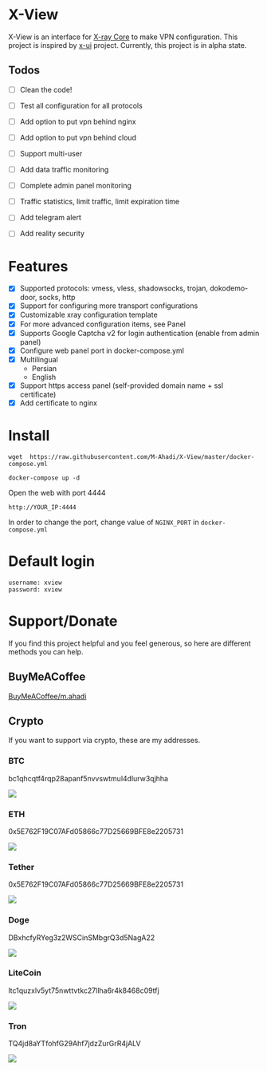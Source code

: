 # X-View

X-View is an interface for [X-ray Core](https://github.com/XTLS/Xray-core) to make VPN configuration. This project is inspired by [x-ui](https://github.com/vaxilu/x-ui) project.
Currently, this project is in alpha state.

## Todos
- [ ] Clean the code!
- [ ] Test all configuration for all protocols
- [ ] Add option to put vpn behind nginx
- [ ] Add option to put vpn behind cloud
- [ ] Support multi-user
- [ ] Add data traffic monitoring
- [ ] Complete admin panel monitoring
- [ ] Traffic statistics, limit traffic, limit expiration time
- [ ] Add telegram alert
- [ ] Add reality security


# Features
- [x] Supported protocols: vmess, vless,  shadowsocks, trojan, dokodemo-door, socks, http
- [x] Support for configuring more transport configurations
- [x] Customizable xray configuration template
- [x] For more advanced configuration items, see Panel
- [x] Supports Google Captcha v2 for login authentication (enable from admin panel)
- [x] Configure web panel port in docker-compose.yml
- [x] Multilingual
  - Persian
  - English
- [x] Support https access panel (self-provided domain name + ssl certificate)
- [x] Add certificate to nginx

# Install
```shell
wget  https://raw.githubusercontent.com/M-Ahadi/X-View/master/docker-compose.yml
```

```shell
docker-compose up -d
```

Open the web with port 4444
```
http://YOUR_IP:4444
```

In order to change the port, change value of `NGINX_PORT` in `docker-compose.yml`

# Default login
```
username: xview
password: xview
```

# Support/Donate
If you find this project helpful and you feel generous, so here are different methods you can help.

## BuyMeACoffee
[BuyMeACoffee/m.ahadi](https://www.buymeacoffee.com/m.ahadi)

## Crypto
If you want to support via crypto, these are my addresses.

### BTC
bc1qhcqtf4rqp28apanf5nvvswtmul4dlurw3qjhha

![](images/BTC.png)


### ETH
0x5E762F19C07AFd05866c77D25669BFE8e2205731

![](images/ETH.jpg)


### Tether
0x5E762F19C07AFd05866c77D25669BFE8e2205731

![](images/Tether.jpg)


### Doge
DBxhcfyRYeg3z2WSCinSMbgrQ3d5NagA22

![](images/Doge.jpg)

### LiteCoin
ltc1quzxlv5yt75nwttvtkc27llha6r4k8468c09tfj

![](images/LiteCoin.jpg)


### Tron
TQ4jd8aYTfohfG29Ahf7jdzZurGrR4jALV

![](images/Tron.jpg)

